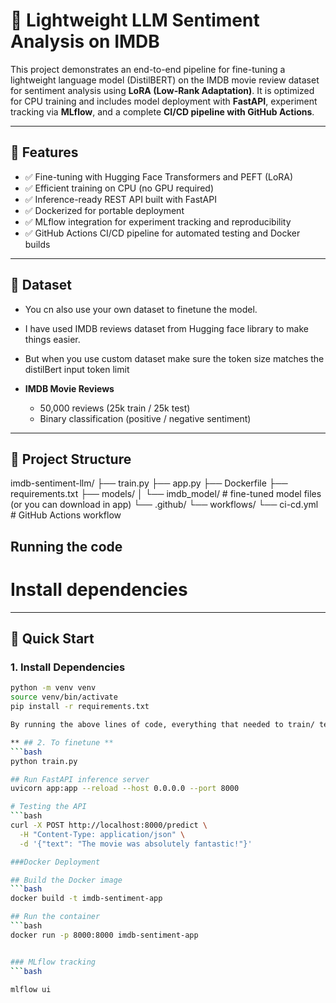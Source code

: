 # 🧠 Lightweight LLM Sentiment Analysis on IMDB

This project demonstrates an end-to-end pipeline for fine-tuning a lightweight language model (DistilBERT) on the IMDB movie review dataset for sentiment analysis using **LoRA (Low-Rank Adaptation)**. It is optimized for CPU training and includes model deployment with **FastAPI**, experiment tracking via **MLflow**, and a complete **CI/CD pipeline with GitHub Actions**.

---

## 📌 Features

- ✅ Fine-tuning with Hugging Face Transformers and PEFT (LoRA)
- ✅ Efficient training on CPU (no GPU required)
- ✅ Inference-ready REST API built with FastAPI
- ✅ Dockerized for portable deployment
- ✅ MLflow integration for experiment tracking and reproducibility
- ✅ GitHub Actions CI/CD pipeline for automated testing and Docker builds

---

## 🧪 Dataset

- You cn also use your own dataset to finetune the model.
- I have used IMDB reviews dataset from Hugging face library to make things easier.
- But when you use custom dataset make sure the token size matches the distilBert input token limit

- **IMDB Movie Reviews**  
  - 50,000 reviews (25k train / 25k test)
  - Binary classification (positive / negative sentiment)

---

## 📁 Project Structure

imdb-sentiment-llm/
├── train.py
├── app.py
├── Dockerfile
├── requirements.txt
├── models/
│   └── imdb_model/        # fine-tuned model files (or you can download in app)
└── .github/
    └── workflows/
        └── ci-cd.yml      # GitHub Actions workflow


## Running the code

# Install dependencies

---

## 🚀 Quick Start

### 1. Install Dependencies

```bash
python -m venv venv
source venv/bin/activate
pip install -r requirements.txt

By running the above lines of code, everything that needed to train/ test the model will be installed.

** ## 2. To finetune **
```bash
python train.py

## Run FastAPI inference server
uvicorn app:app --reload --host 0.0.0.0 --port 8000

# Testing the API
```bash
curl -X POST http://localhost:8000/predict \
  -H "Content-Type: application/json" \
  -d '{"text": "The movie was absolutely fantastic!"}'

###Docker Deployment

## Build the Docker image
```bash
docker build -t imdb-sentiment-app

## Run the container
```bash
docker run -p 8000:8000 imdb-sentiment-app


### MLflow tracking
```bash

mlflow ui




